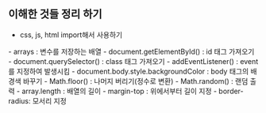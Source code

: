 ## 이해한 것들 정리 하기

- css, js, html import해서 사용하기
<JS>
- arrays : 변수를 저장하는 배열
- document.getElementById() : id 태그 가져오기
- document.querySelector() : class 태그 가져오기
- addEventListener() : event를 지정하여 발생시킴
- document.body.style.backgroundColor : body 태그의 배경색 바꾸기
- Math.floor() : 나머지 버리기(정수로 변환)
- Math.random() : 랜덤 출력
- array.length : 배열의 길이

<CSS>
- margin-top : 위에서부터 길이 지정
- border-radius: 모서리 지정
